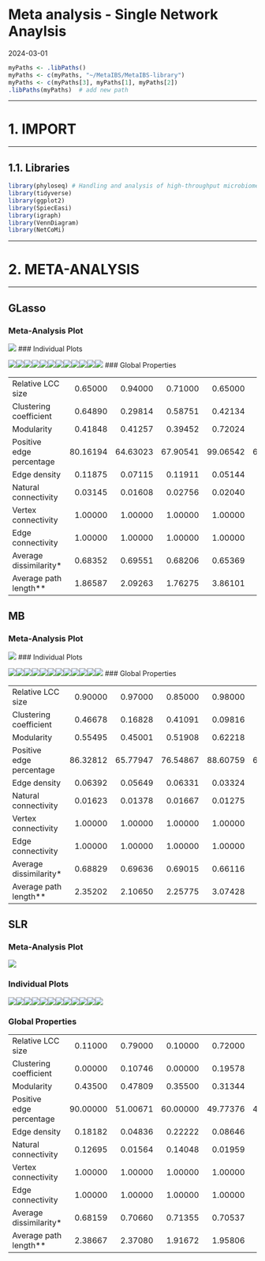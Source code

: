 Meta analysis - Single Network Anaylsis
================
2024-03-01

``` r
myPaths <- .libPaths()
myPaths <- c(myPaths, "~/MetaIBS/MetaIBS-library")
myPaths <- c(myPaths[3], myPaths[1], myPaths[2])
.libPaths(myPaths)  # add new path
```

------------------------------------------------------------------------

# 1. IMPORT

------------------------------------------------------------------------

## 1.1. Libraries

``` r
library(phyloseq) # Handling and analysis of high-throughput microbiome census data.
library(tidyverse)
library(ggplot2)
library(SpiecEasi)
library(igraph)
library(VennDiagram)
library(NetCoMi)
```

------------------------------------------------------------------------

# 2. META-ANALYSIS

------------------------------------------------------------------------

## GLasso

### Meta-Analysis Plot

![](../../../outputs/single-network-analysis/Individual/plots/Genus/meta-analysis-glasso-1.png)<!-- -->
\### Individual Plots

![](../../../outputs/single-network-analysis/Individual/plots/Genus/single-network-glasso-1.png)<!-- -->![](../../../outputs/single-network-analysis/Individual/plots/Genus/single-network-glasso-2.png)<!-- -->![](../../../outputs/single-network-analysis/Individual/plots/Genus/single-network-glasso-3.png)<!-- -->![](../../../outputs/single-network-analysis/Individual/plots/Genus/single-network-glasso-4.png)<!-- -->![](../../../outputs/single-network-analysis/Individual/plots/Genus/single-network-glasso-5.png)<!-- -->![](../../../outputs/single-network-analysis/Individual/plots/Genus/single-network-glasso-6.png)<!-- -->![](../../../outputs/single-network-analysis/Individual/plots/Genus/single-network-glasso-7.png)<!-- -->![](../../../outputs/single-network-analysis/Individual/plots/Genus/single-network-glasso-8.png)<!-- -->![](../../../outputs/single-network-analysis/Individual/plots/Genus/single-network-glasso-9.png)<!-- -->![](../../../outputs/single-network-analysis/Individual/plots/Genus/single-network-glasso-10.png)<!-- -->![](../../../outputs/single-network-analysis/Individual/plots/Genus/single-network-glasso-11.png)<!-- -->![](../../../outputs/single-network-analysis/Individual/plots/Genus/single-network-glasso-12.png)<!-- -->
\### Global Properties

|  |  |  |  |  |  |  |  |  |  |  |  |  |
|:---|---:|---:|---:|---:|---:|---:|---:|---:|---:|---:|---:|---:|
| Relative LCC size | 0.65000 | 0.94000 | 0.71000 | 0.65000 | 0.92000 | 0.82000 | 0.94000 | 0.94000 | 0.92000 | 0.93000 | 0.82000 | 0.81000 |
| Clustering coefficient | 0.64890 | 0.29814 | 0.58751 | 0.42134 | 0.42837 | 0.43542 | 0.36925 | 0.27728 | 0.43812 | 0.27395 | 0.48746 | 0.34302 |
| Modularity | 0.41848 | 0.41257 | 0.39452 | 0.72024 | 0.42520 | 0.70008 | 0.39776 | 0.57840 | 0.37074 | 0.38257 | 0.40451 | 0.59542 |
| Positive edge percentage | 80.16194 | 64.63023 | 67.90541 | 99.06542 | 68.52792 | 96.89922 | 66.56977 | 63.22870 | 62.89855 | 60.32258 | 55.59441 | 66.27907 |
| Edge density | 0.11875 | 0.07115 | 0.11911 | 0.05144 | 0.09412 | 0.03884 | 0.07870 | 0.05102 | 0.08242 | 0.07246 | 0.08612 | 0.05309 |
| Natural connectivity | 0.03145 | 0.01608 | 0.02756 | 0.02040 | 0.02335 | 0.01565 | 0.02334 | 0.01436 | 0.01901 | 0.01746 | 0.02302 | 0.01650 |
| Vertex connectivity | 1.00000 | 1.00000 | 1.00000 | 1.00000 | 1.00000 | 1.00000 | 1.00000 | 1.00000 | 1.00000 | 1.00000 | 1.00000 | 1.00000 |
| Edge connectivity | 1.00000 | 1.00000 | 1.00000 | 1.00000 | 1.00000 | 1.00000 | 1.00000 | 1.00000 | 1.00000 | 1.00000 | 1.00000 | 1.00000 |
| Average dissimilarity\* | 0.68352 | 0.69551 | 0.68206 | 0.65369 | 0.68094 | 0.65599 | 0.68062 | 0.69405 | 0.69535 | 0.69126 | 0.69700 | 0.68991 |
| Average path length\*\* | 1.86587 | 2.09263 | 1.76275 | 3.86101 | 1.87126 | 3.58853 | 2.10940 | 2.53334 | 2.08925 | 2.03216 | 2.36088 | 2.70845 |

## MB

### Meta-Analysis Plot

![](../../../outputs/single-network-analysis/Individual/plots/Genus/meta-analysis-mb-1.png)<!-- -->
\### Individual Plots

![](../../../outputs/single-network-analysis/Individual/plots/Genus/single-network-mb-1.png)<!-- -->![](../../../outputs/single-network-analysis/Individual/plots/Genus/single-network-mb-2.png)<!-- -->![](../../../outputs/single-network-analysis/Individual/plots/Genus/single-network-mb-3.png)<!-- -->![](../../../outputs/single-network-analysis/Individual/plots/Genus/single-network-mb-4.png)<!-- -->![](../../../outputs/single-network-analysis/Individual/plots/Genus/single-network-mb-5.png)<!-- -->![](../../../outputs/single-network-analysis/Individual/plots/Genus/single-network-mb-6.png)<!-- -->![](../../../outputs/single-network-analysis/Individual/plots/Genus/single-network-mb-7.png)<!-- -->![](../../../outputs/single-network-analysis/Individual/plots/Genus/single-network-mb-8.png)<!-- -->![](../../../outputs/single-network-analysis/Individual/plots/Genus/single-network-mb-9.png)<!-- -->![](../../../outputs/single-network-analysis/Individual/plots/Genus/single-network-mb-10.png)<!-- -->![](../../../outputs/single-network-analysis/Individual/plots/Genus/single-network-mb-11.png)<!-- -->![](../../../outputs/single-network-analysis/Individual/plots/Genus/single-network-mb-12.png)<!-- -->
\### Global Properties

|  |  |  |  |  |  |  |  |  |  |  |  |  |
|:---|---:|---:|---:|---:|---:|---:|---:|---:|---:|---:|---:|---:|
| Relative LCC size | 0.90000 | 0.97000 | 0.85000 | 0.98000 | 1.00000 | 0.99000 | 1.00000 | 1.00000 | 0.96000 | 1.00000 | 1.00000 | 0.98000 |
| Clustering coefficient | 0.46678 | 0.16828 | 0.41091 | 0.09816 | 0.21835 | 0.06348 | 0.16687 | 0.07563 | 0.23047 | 0.12643 | 0.14276 | 0.07865 |
| Modularity | 0.55495 | 0.45001 | 0.51908 | 0.62218 | 0.42634 | 0.56652 | 0.46210 | 0.47178 | 0.43552 | 0.38646 | 0.48541 | 0.54307 |
| Positive edge percentage | 86.32812 | 65.77947 | 76.54867 | 88.60759 | 68.38906 | 89.57055 | 67.27941 | 57.46606 | 67.63636 | 60.40268 | 61.57205 | 57.86517 |
| Edge density | 0.06392 | 0.05649 | 0.06331 | 0.03324 | 0.06646 | 0.03360 | 0.05495 | 0.04465 | 0.06031 | 0.06020 | 0.04626 | 0.03745 |
| Natural connectivity | 0.01623 | 0.01378 | 0.01667 | 0.01275 | 0.01443 | 0.01277 | 0.01345 | 0.01273 | 0.01459 | 0.01372 | 0.01300 | 0.01267 |
| Vertex connectivity | 1.00000 | 1.00000 | 1.00000 | 1.00000 | 1.00000 | 1.00000 | 1.00000 | 1.00000 | 1.00000 | 1.00000 | 1.00000 | 1.00000 |
| Edge connectivity | 1.00000 | 1.00000 | 1.00000 | 1.00000 | 1.00000 | 1.00000 | 1.00000 | 1.00000 | 1.00000 | 1.00000 | 1.00000 | 1.00000 |
| Average dissimilarity\* | 0.68829 | 0.69636 | 0.69015 | 0.66116 | 0.69154 | 0.65445 | 0.69286 | 0.69192 | 0.69493 | 0.69475 | 0.68510 | 0.68982 |
| Average path length\*\* | 2.35202 | 2.10650 | 2.25775 | 3.07428 | 1.92556 | 2.76511 | 2.08351 | 2.27104 | 2.20365 | 1.99758 | 2.41886 | 2.67187 |

## SLR

### Meta-Analysis Plot

![](../../../outputs/single-network-analysis/Individual/plots/Genus/meta-analysis-slr-1.png)<!-- -->

### Individual Plots

![](../../../outputs/single-network-analysis/Individual/plots/Genus/single-network-slr-1.png)<!-- -->![](../../../outputs/single-network-analysis/Individual/plots/Genus/single-network-slr-2.png)<!-- -->![](../../../outputs/single-network-analysis/Individual/plots/Genus/single-network-slr-3.png)<!-- -->![](../../../outputs/single-network-analysis/Individual/plots/Genus/single-network-slr-4.png)<!-- -->![](../../../outputs/single-network-analysis/Individual/plots/Genus/single-network-slr-5.png)<!-- -->![](../../../outputs/single-network-analysis/Individual/plots/Genus/single-network-slr-6.png)<!-- -->![](../../../outputs/single-network-analysis/Individual/plots/Genus/single-network-slr-7.png)<!-- -->![](../../../outputs/single-network-analysis/Individual/plots/Genus/single-network-slr-8.png)<!-- -->![](../../../outputs/single-network-analysis/Individual/plots/Genus/single-network-slr-9.png)<!-- -->![](../../../outputs/single-network-analysis/Individual/plots/Genus/single-network-slr-10.png)<!-- -->![](../../../outputs/single-network-analysis/Individual/plots/Genus/single-network-slr-11.png)<!-- -->![](../../../outputs/single-network-analysis/Individual/plots/Genus/single-network-slr-12.png)<!-- -->

### Global Properties

|  |  |  |  |  |  |  |  |  |  |  |  |  |
|:---|---:|---:|---:|---:|---:|---:|---:|---:|---:|---:|---:|---:|
| Relative LCC size | 0.11000 | 0.79000 | 0.10000 | 0.72000 | 0.84000 | 0.99000 | 0.81000 | 0.87000 | 0.82000 | 0.87000 | 0.77000 | 0.76000 |
| Clustering coefficient | 0.00000 | 0.10746 | 0.00000 | 0.19578 | 0.16058 | 0.23643 | 0.18249 | 0.29036 | 0.36826 | 0.13746 | 0.35639 | 0.17363 |
| Modularity | 0.43500 | 0.47809 | 0.35500 | 0.31344 | 0.36716 | 0.45163 | 0.46772 | 0.47350 | 0.43014 | 0.46718 | 0.38426 | 0.37106 |
| Positive edge percentage | 90.00000 | 51.00671 | 60.00000 | 49.77376 | 48.52321 | 78.32700 | 43.60465 | 55.07246 | 61.11111 | 50.85714 | 52.01613 | 47.69231 |
| Edge density | 0.18182 | 0.04836 | 0.22222 | 0.08646 | 0.06799 | 0.05422 | 0.05309 | 0.05533 | 0.07588 | 0.04678 | 0.08476 | 0.06842 |
| Natural connectivity | 0.12695 | 0.01564 | 0.14048 | 0.01959 | 0.01601 | 0.01368 | 0.01556 | 0.01505 | 0.01748 | 0.01445 | 0.01887 | 0.01738 |
| Vertex connectivity | 1.00000 | 1.00000 | 1.00000 | 1.00000 | 1.00000 | 1.00000 | 1.00000 | 1.00000 | 1.00000 | 1.00000 | 1.00000 | 1.00000 |
| Edge connectivity | 1.00000 | 1.00000 | 1.00000 | 1.00000 | 1.00000 | 1.00000 | 1.00000 | 1.00000 | 1.00000 | 1.00000 | 1.00000 | 1.00000 |
| Average dissimilarity\* | 0.68159 | 0.70660 | 0.71355 | 0.70537 | 0.70308 | 0.68321 | 0.70697 | 0.70196 | 0.70117 | 0.69837 | 0.70307 | 0.70817 |
| Average path length\*\* | 2.38667 | 2.37080 | 1.91672 | 1.95806 | 1.91386 | 2.08453 | 2.28580 | 2.14900 | 1.84978 | 2.31050 | 1.87344 | 1.93791 |
